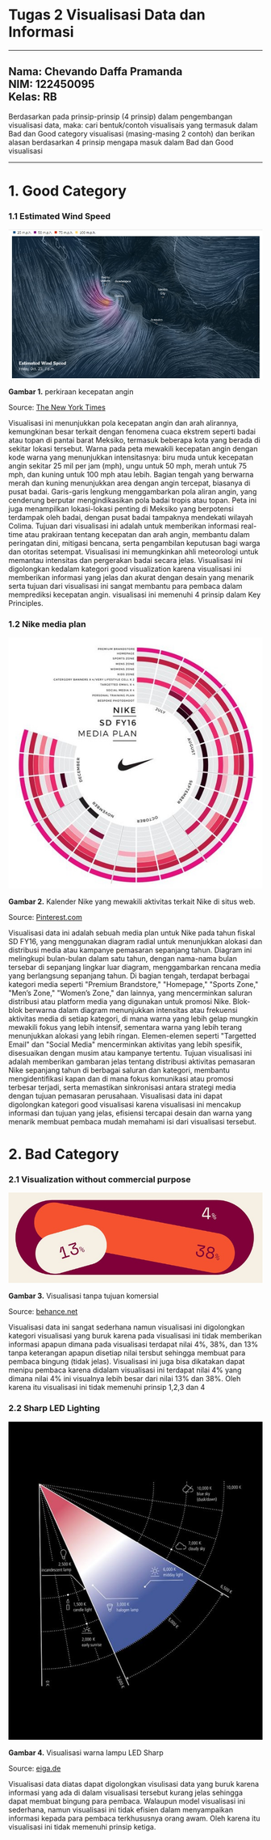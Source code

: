 # Tugas 2 Visualisasi Data dan Informasi

---

**Nama**: Chevando Daffa Pramanda                  
**NIM**: 122450095                       
**Kelas**: RB           
---
Berdasarkan pada prinsip-prinsip (4 prinsip) dalam pengembangan visualisasi data, maka: cari bentuk/contoh visualisais yang termasuk dalam Bad dan Good category visualisasi (masing-masing 2 contoh) dan berikan alasan berdasarkan 4 prinsip mengapa masuk dalam Bad dan Good visualisasi

---
# 1. Good Category
### 1.1 Estimated Wind Speed
![Good Vizdat 1](https://raw.githubusercontent.com/Chevando-Daffa-Pramanda/Tugas-VDI/c4891e1ac33bfff09867a78ad50282d1616b5476/good%20vizdat%201.jpg)

**Gambar 1.** perkiraan kecepatan angin

Source: [The New York Times](https://www.nytimes.com/interactive/2015/10/23/world/americas/hurricane-patricia.html)

Visualisasi ini menunjukkan pola kecepatan angin dan arah alirannya, kemungkinan besar terkait dengan fenomena cuaca ekstrem seperti badai atau topan di pantai barat Meksiko, termasuk beberapa kota yang berada di sekitar lokasi tersebut. Warna pada peta mewakili kecepatan angin dengan kode warna yang menunjukkan intensitasnya: biru muda untuk kecepatan angin sekitar 25 mil per jam (mph), ungu untuk 50 mph, merah untuk 75 mph, dan kuning untuk 100 mph atau lebih. Bagian tengah yang berwarna merah dan kuning menunjukkan area dengan angin tercepat, biasanya di pusat badai. Garis-garis lengkung menggambarkan pola aliran angin, yang cenderung berputar mengindikasikan pola badai tropis atau topan. Peta ini juga menampilkan lokasi-lokasi penting di Meksiko yang berpotensi terdampak oleh badai, dengan pusat badai tampaknya mendekati wilayah Colima. Tujuan dari visualisasi ini adalah untuk memberikan informasi real-time atau prakiraan tentang kecepatan dan arah angin, membantu dalam peringatan dini, mitigasi bencana, serta pengambilan keputusan bagi warga dan otoritas setempat. Visualisasi ini memungkinkan ahli meteorologi untuk memantau intensitas dan pergerakan badai secara jelas.
Visualisasi ini digolongkan kedalam kategori good visualization karena visualisasi ini memberikan informasi yang jelas dan akurat dengan desain yang menarik serta tujuan dari visualisasi ini sangat membantu para pembaca dalam memprediksi kecepatan angin. visualisasi ini memenuhi 4 prinsip dalam Key Principles.

### 1.2 Nike media plan
![Good Vizdat 2](https://raw.githubusercontent.com/Chevando-Daffa-Pramanda/Tugas-VDI/c451ea8b5a2c0f57b7e63b00e07c7b37abdef51c/good%20vizdat%202.1.jpg)

**Gambar 2.** Kalender Nike yang mewakili aktivitas terkait Nike di situs web.

Source: [Pinterest.com](https://jp.pinterest.com/pin/1055599906702671/)

Visualisasi data ini adalah sebuah media plan untuk Nike pada tahun fiskal SD FY16, yang menggunakan diagram radial untuk menunjukkan alokasi dan distribusi media atau kampanye pemasaran sepanjang tahun. Diagram ini melingkupi bulan-bulan dalam satu tahun, dengan nama-nama bulan tersebar di sepanjang lingkar luar diagram, menggambarkan rencana media yang berlangsung sepanjang tahun. Di bagian tengah, terdapat berbagai kategori media seperti "Premium Brandstore," "Homepage," "Sports Zone," "Men’s Zone," "Women’s Zone," dan lainnya, yang mencerminkan saluran distribusi atau platform media yang digunakan untuk promosi Nike. Blok-blok berwarna dalam diagram menunjukkan intensitas atau frekuensi aktivitas media di setiap kategori, di mana warna yang lebih gelap mungkin mewakili fokus yang lebih intensif, sementara warna yang lebih terang menunjukkan alokasi yang lebih ringan. Elemen-elemen seperti "Targetted Email" dan "Social Media" mencerminkan aktivitas yang lebih spesifik, disesuaikan dengan musim atau kampanye tertentu. Tujuan visualisasi ini adalah memberikan gambaran jelas tentang distribusi aktivitas pemasaran Nike sepanjang tahun di berbagai saluran dan kategori, membantu mengidentifikasi kapan dan di mana fokus komunikasi atau promosi terbesar terjadi, serta memastikan sinkronisasi antara strategi media dengan tujuan pemasaran perusahaan. 
Visualisasi data ini dapat digolongkan kategori good visualisasi karena visualisasi ini mencakup informasi dan tujuan yang jelas, efisiensi tercapai desain dan warna yang menarik membuat pembaca mudah memahami isi dari visualisasi tersebut.


# 2. Bad Category
### 2.1 Visualization without commercial purpose
![Bas Vizdat 1](https://raw.githubusercontent.com/Chevando-Daffa-Pramanda/Tugas-VDI/c4891e1ac33bfff09867a78ad50282d1616b5476/bad%20vizdat%201.jpg)

**Gambar 3.** Visualisasi tanpa tujuan komersial

Source: [behance.net](https://www.behance.net/gallery/185742751/data-visualization)

Visualisasi data ini sangat sederhana namun visualisasi ini digolongkan kategori visualisasi yang buruk karena pada visualisasi ini tidak memberikan informasi apapun dimana pada visualisasi terdapat nilai 4%, 38%, dan 13% tanpa keterangan apapun disetiap nilai tersbut sehingga membuat para pembaca bingung (tidak jelas). Visualisasi ini juga bisa dikatakan dapat menipu pembaca karena didalam visualisasi ini terdapat nilai 4% yang dimana nilai 4% ini visualnya lebih besar dari nilai 13% dan 38%. Oleh karena itu visualisasi ini tidak memenuhi prinsip 1,2,3 dan 4


### 2.2 Sharp LED Lighting
![Bad Vizdat 2](https://raw.githubusercontent.com/Chevando-Daffa-Pramanda/Tugas-VDI/c4891e1ac33bfff09867a78ad50282d1616b5476/bad%20vizdat%202.jpg)

**Gambar 4.** Visualisasi warna lampu LED Sharp

Source: [eiga.de](https://www.eiga.de/en/work/sharp-led/)

Visualisasi data diatas dapat digolongkan visulisasi data yang buruk karena informasi yang ada di dalam visualisasi tersebut kurang jelas sehingga dapat membuat bingung para pembaca. Walaupun model visualisasi ini sederhana, namun visualisasi ini tidak efisien dalam menyampaikan informasi kepada para pembaca terkhususnya orang awam. Oleh karena itu visualisasi ini tidak memenuhi prinsip ketiga.